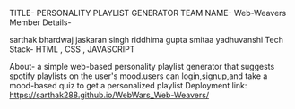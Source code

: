 TITLE- PERSONALITY PLAYLIST GENERATOR TEAM NAME- Web-Weavers Member Details-

sarthak bhardwaj
jaskaran singh
riddhima gupta
smitaa yadhuvanshi
Tech Stack- HTML , CSS , JAVASCRIPT

About- a simple web-based personality playlist generator that suggests spotify playlists on the user's mood.users can login,signup,and take a mood-based quiz to get a personalized playlist Deployment link: https://sarthak288.github.io/WebWars_Web-Weavers/
